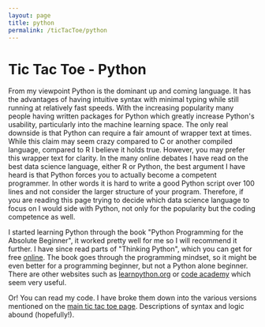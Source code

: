 ```yaml
---
layout: page
title: python
permalink: /ticTacToe/python
---
```


# Tic Tac Toe - Python

From my viewpoint Python is the dominant up and coming language.  It has the advantages of having intuitive syntax with minimal typing while still running at relatively fast speeds.  With the increasing popularity many people having written packages for Python which greatly increase Python's usability, particularly into the machine learning space.  The only real downside is that Python can require a fair amount of wrapper text at times.  While this claim may seem crazy compared to C or another compiled language, compared to R I believe it holds true.  However, you may prefer this wrapper text for clarity.  In the many online debates I have read on the best data science language, either R or Python, the best argument I have heard is that Python forces you to actually become a competent programmer.  In other words it is hard to write a good Python script over 100 lines and not consider the larger structure of your program.  Therefore, if you are reading this page trying to decide which data science language to focus on I would side with Python, not only for the popularity but the coding competence as well.

I started learning Python through the book "Python Programming for the Absolute Beginner", it worked pretty well for me so I will recommend it further.  I have since read parts of "Thinking Python", which you can get for free [online](http://greenteapress.com/thinkpython/thinkpython.pdf).  The book goes through the programming mindset, so it might be even better for a programming beginner, but not a Python alone beginner.  There are other websites such as [learnpython.org](https://www.learnpython.org/) or [code academy](https://www.codecademy.com/learn/learn-python-3) which seem very useful.

Or! You can read my code.  I have broke them down into the various versions mentioned on the [main tic tac toe page](https://kulmsc.github.io/ticTacToe/).  Descriptions of syntax and logic abound (hopefully!).
